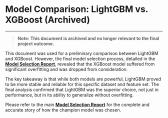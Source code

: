 # Model Comparison: LightGBM vs. XGBoost (Archived)

---

> **Note: This document is archived and no longer relevant to the final project outcome.**

This document was used for a preliminary comparison between LightGBM and XGBoost. However, the final model selection process, detailed in the **[Model Selection Report](model_selection_report.md)**, revealed that the XGBoost model suffered from significant overfitting and was dropped from consideration.

The key takeaway is that while both models are powerful, LightGBM proved to be more stable and reliable for this specific dataset and feature set. The final analysis confirmed that LightGBM was the superior choice, not just in performance, but in its ability to generalize without overfitting.

Please refer to the main **[Model Selection Report](model_selection_report.md)** for the complete and accurate story of how the champion model was chosen.
